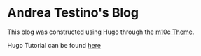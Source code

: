 # Andrea Testino's Blog

This blog was constructed using Hugo through the [m10c Theme](https://github.com/vaga/hugo-theme-m10c).

Hugo Tutorial can be found [here](https://www.chrisjhart.com/Creating-A-Simple-Free-Blog-Hugo/) 